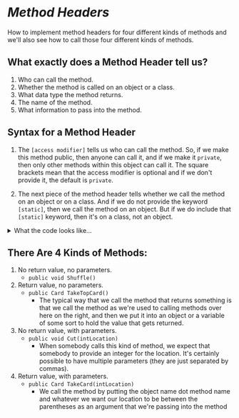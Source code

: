 # ***Method Headers***
How to implement method headers for four different kinds of methods and we'll also see how to call those four different kinds of methods. 

## What exactly does a Method Header tell us?
1. Who can call the method.
2. Whether the method is called on an object or a class.
3. What data type the method returns.
4. The name of the method.
5. What information to pass into the method.

## Syntax for a Method Header

1. The `[access modifier]` tells us who can call the method. So, if we make this method public, then anyone can call it, and if we make it `private`, then only other methods within this object can call it. The square brackets mean that the access modifier is optional and if we don't provide it, the default is `private`.

2. The next piece of the method header tells whether we call the method on an object or on a class. And if we do not provide the keyword `[static]`, then we call the method on an object. But if we do include that `[static]` keyword, then it's on a class, not an object.


<details>
<summary> What the code looks like... </summary>

```C#
[access modifier] [static] returnType MethodName(
    dataType parameterName,
    dataType parameterName,
    ...)
```

</details>

## There Are 4 Kinds of Methods:
1. No return value, no parameters.
    - `public void Shuffle()`
2. Return value, no parameters.
    - `public Card TakeTopCard()`
        - The typical way that we call the method that returns something is that we call the method as we're used to calling methods over here on the right, and then we put it into an object or a variable of some sort to hold the value that gets returned. 
3. No return value, with parameters.
    - `public void Cut(intLocation)`
        - When somebody calls this kind of method, we expect that somebody to provide an integer for the location. It's certainly possible to have multiple parameters (they are just separated by commas).
4. Return value, with parameters.
    - `public Card TakeCard(intLocation)`
        - We call the method by putting the object name dot method name and whatever we want our location to be between the parentheses as an argument that we're passing into the method